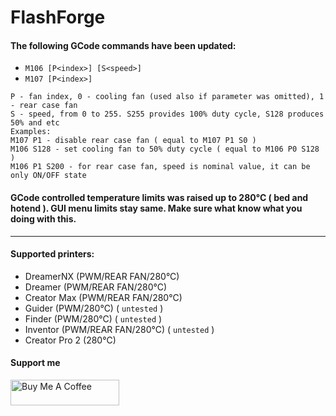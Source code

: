 #  FlashForge

#### The following GCode commands have been updated:
* `M106 [P<index>] [S<speed>]`
* `M107 [P<index>]`

```
P - fan index, 0 - cooling fan (used also if parameter was omitted), 1 - rear case fan
S - speed, from 0 to 255. S255 provides 100% duty cycle, S128 produces 50% and etc
Examples:
M107 P1 - disable rear case fan ( equal to M107 P1 S0 )
M106 S128 - set cooling fan to 50% duty cycle ( equal to M106 P0 S128 )
M106 P1 S200 - for rear case fan, speed is nominal value, it can be only ON/OFF state
```
#### GCode controlled temperature limits was raised up to 280°C ( bed and hotend ). GUI menu limits stay same. Make sure what know what you doing with this.

----
#### Supported printers:

- DreamerNX (PWM/REAR FAN/280°C)
- Dreamer (PWM/REAR FAN/280°C)
- Creator Max (PWM/REAR FAN/280°C)
- Guider (PWM/280°C) ( `untested` )
- Finder (PWM/280°C) ( `untested` )
- Inventor (PWM/REAR FAN/280°C) ( `untested` )
- Creator Pro 2 (280°C)

#### Support me
<a href="https://www.buymeacoffee.com/moonglow" target="_blank"><img src="https://www.buymeacoffee.com/assets/img/custom_images/orange_img.png" alt="Buy Me A Coffee" height="41" width="174"></a>
